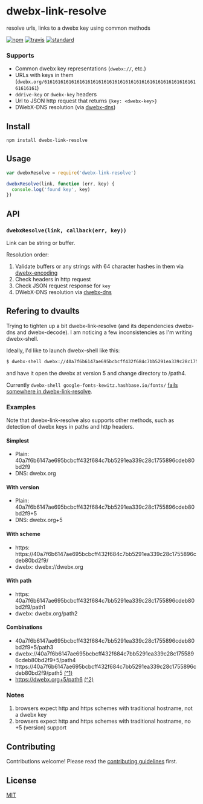 # dwebx-link-resolve

resolve urls, links to a dwebx key using common methods

[![npm][npm-image]][npm-url]
[![travis][travis-image]][travis-url]
[![standard][standard-image]][standard-url]

### Supports

* Common dwebx key representations (`dwebx://`, etc.)
* URLs with keys in them (`dwebx.org/6161616161616161616161616161616161616161616161616161616161616161`)
* `ddrive-key` or `dwebx-key` headers
* Url to JSON http request that returns `{key: <dwebx-key>}`
* DWebX-DNS resolution (via [dwebx-dns](https://github.com/distributedweb/dwebx-dns ))

## Install

```
npm install dwebx-link-resolve
```

## Usage

```js
var dwebxResolve = require('dwebx-link-resolve')

dwebxResolve(link, function (err, key) {
  console.log('found key', key)
})
```

## API

### `dwebxResolve(link, callback(err, key))`

Link can be string or buffer.

Resolution order:

1. Validate buffers or any strings with 64 character hashes in them via [dwebx-encoding](https://github.com/juliangruber/dwebx-encoding)
2. Check headers in http request
3. Check JSON request response for `key`
4. DWebX-DNS resolution via [dwebx-dns](https://github.com/distributedweb/dwebx-dns )

## Refering to dvaults
Trying to tighten up a bit dwebx-link-resolve (and its dependencies dwebx-dns and dwebx-decode). I am noticing a few inconsistencies as I'm writing dwebx-shell.

Ideally, I'd like to launch dwebx-shell like this:
```sh
$ dwebx-shell dwebx://40a7f6b6147ae695bcbcff432f684c7bb5291ea339c28c1755896cdeb80bd2f9+5/path4
```

and have it open the dwebx at version 5 and change directory to /path4.

Currently ```dwebx-shell google-fonts-kewitz.hashbase.io/fonts/``` [fails somewhere in dwebx-link-resolve](dwebx.dhosting.io).

### Examples
Note that dwebx-link-resolve also supports other methods, such as detection of dwebx keys in paths and http headers.

#### Simplest
* Plain: 40a7f6b6147ae695bcbcff432f684c7bb5291ea339c28c1755896cdeb80bd2f9
* DNS: dwebx.org

#### With version
* Plain: 40a7f6b6147ae695bcbcff432f684c7bb5291ea339c28c1755896cdeb80bd2f9+5
* DNS: dwebx.org+5

#### With scheme
* https: https://40a7f6b6147ae695bcbcff432f684c7bb5291ea339c28c1755896cdeb80bd2f9/
* dwebx: dwebx://dwebx.org

#### With path
* https: 40a7f6b6147ae695bcbcff432f684c7bb5291ea339c28c1755896cdeb80bd2f9/path1
* dwebx: dwebx.org/path2

#### Combinations
* 40a7f6b6147ae695bcbcff432f684c7bb5291ea339c28c1755896cdeb80bd2f9+5/path3
* dwebx://40a7f6b6147ae695bcbcff432f684c7bb5291ea339c28c1755896cdeb80bd2f9+5/path4
* https://40a7f6b6147ae695bcbcff432f684c7bb5291ea339c28c1755896cdeb80bd2f9/path5 [(^1)][]
* https://dwebx.org+5/path6 [(^2)][]

### Notes
1. browsers expect http and https schemes with traditional hostname, not a dwebx key
2. browsers expect http and https schemes with traditional hostname, no +5 (version) support

## Contributing

Contributions welcome! Please read the [contributing guidelines](CONTRIBUTING.md) first.

## License

[MIT](LICENSE.md)

[npm-image]: https://img.shields.io/npm/v/dwebx-link-resolve.svg?style=flat-square
[npm-url]: https://www.npmjs.com/package/dwebx-link-resolve
[travis-image]: https://img.shields.io/travis/joehand/dwebx-link-resolve.svg?style=flat-square
[travis-url]: https://travis-ci.org/joehand/dwebx-link-resolve
[standard-image]: https://img.shields.io/badge/code%20style-standard-brightgreen.svg?style=flat-square
[standard-url]: http://npm.im/standard
[(^1)]: <#notes>
[(^2)]: <#notes>
